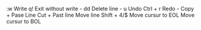 :w              Write 
q!              Exit without write - 
dd              Delete line - 
u               Undo
Ctrl + r        Redo - 
                Copy + Pase Line
                Cut + Past line
                Move line
Shift + 4/$     Move cursur to EOL
                Move cursur to BOL
